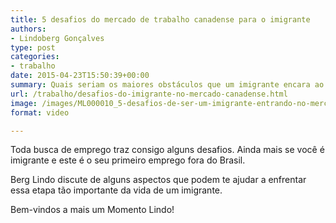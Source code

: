 ```yaml
---
title: 5 desafios do mercado de trabalho canadense para o imigrante
authors:
- Lindoberg Gonçalves
type: post
categories:
- trabalho
date: 2015-04-23T15:50:39+00:00
summary: Quais seriam os maiores obstáculos que um imigrante encara ao tentar ingressar no mercado de trabalho canadense?
url: /trabalho/desafios-do-imigrante-no-mercado-canadense.html
image: /images/ML000010_5-desafios-de-ser-um-imigrante-entrando-no-mercado-de-trabalho_CAPA.png
format: video

---
```

Toda busca de emprego traz consigo alguns desafios. Ainda mais se você é imigrante e este é o seu primeiro emprego fora do Brasil.

Berg Lindo discute de alguns aspectos que podem te ajudar a enfrentar essa etapa tão importante da vida de um imigrante.

Bem-vindos a mais um Momento Lindo!